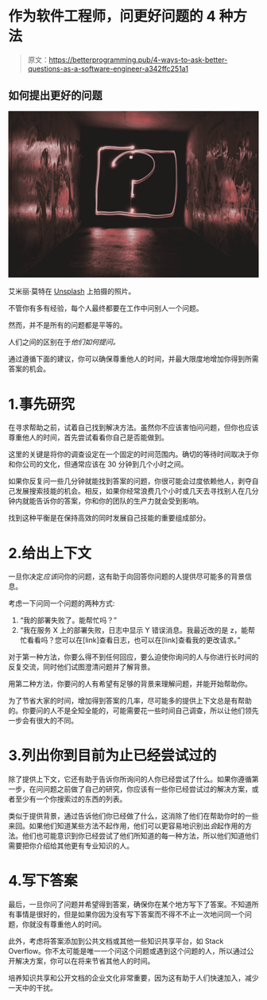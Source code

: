 # 作为软件工程师，问更好问题的 4 种方法

> 原文：<https://betterprogramming.pub/4-ways-to-ask-better-questions-as-a-software-engineer-a342ffc251a1>

## 如何提出更好的问题

![](img/a5a4187f84bf5db42b720b51f952b932.png)

艾米丽·莫特在 [Unsplash](https://unsplash.com?utm_source=medium&utm_medium=referral) 上拍摄的照片。

不管你有多有经验，每个人最终都要在工作中问别人一个问题。

然而，并不是所有的问题都是平等的。

人们之间的区别在于*他们如何提问。*

通过遵循下面的建议，你可以确保尊重他人的时间，并最大限度地增加你得到所需答案的机会。

# 1.事先研究

在寻求帮助之前，试着自己找到解决方法。虽然你不应该害怕问问题，但你也应该尊重他人的时间，首先尝试看看你自己是否能做到。

这里的关键是将你的调查设定在一个固定的时间范围内。确切的等待时间取决于你和你公司的文化，但通常应该在 30 分钟到几个小时之间。

如果你反复问一些几分钟就能找到答案的问题，你很可能会过度依赖他人，剥夺自己发展搜索技能的机会。相反，如果你经常浪费几个小时或几天去寻找别人在几分钟内就能告诉你的答案，你和你的团队的生产力就会受到影响。

找到这种平衡是在保持高效的同时发展自己技能的重要组成部分。

# 2.给出上下文

一旦你决定*应该*问你的问题，这有助于向回答你问题的人提供尽可能多的背景信息。

考虑一下问同一个问题的两种方式:

1.  “我的部署失败了。能帮忙吗？”
2.  “我在服务 X 上的部署失败，日志中显示 Y 错误消息。我最近改的是 z，能帮忙看看吗？您可以在[link]查看日志，也可以在[link]查看我的更改请求。”

对于第一种方法，你要么得不到任何回应，要么迫使你询问的人与你进行长时间的反复交流，同时他们试图澄清问题并了解背景。

用第二种方法，你要问的人有希望有足够的背景来理解问题，并能开始帮助你。

为了节省大家的时间，增加得到答案的几率，尽可能多的提供上下文总是有帮助的。你要问的人不是全知全能的，可能需要花一些时间自己调查，所以让他们领先一步会有很大的不同。

# 3.列出你到目前为止已经尝试过的

除了提供上下文，它还有助于告诉你所询问的人你已经尝试了什么。如果你遵循第一步，在问问题之前做了自己的研究，你应该有一些你已经尝试过的解决方案，或者至少有一个你搜索过的东西的列表。

类似于提供背景，通过告诉他们你已经做了什么，这消除了他们在帮助你时的一些来回。如果他们知道某些方法不起作用，他们可以更容易地识别出*会*起作用的方法。他们也可能意识到你已经尝试了他们所知道的每一种方法，所以他们知道他们需要把你介绍给其他更有专业知识的人。

# 4.写下答案

最后，一旦你问了问题并希望得到答案，确保你在某个地方写下了答案。不知道所有事情是很好的，但是如果你因为没有写下答案而不得不不止一次地问同一个问题，你就没有尊重他人的时间。

此外，考虑将答案添加到公共文档或其他一些知识共享平台，如 Stack Overflow。你不太可能是唯一一个问这个问题或遇到这个问题的人，所以通过公开解决方案，你可以在将来节省其他人的时间。

培养知识共享和公开文档的企业文化非常重要，因为这有助于人们快速加入，减少一天中的干扰。